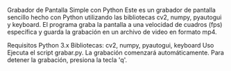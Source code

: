 Grabador de Pantalla Simple con Python
Este es un grabador de pantalla sencillo hecho con Python utilizando las bibliotecas cv2, numpy, pyautogui y keyboard. El programa graba la pantalla a una velocidad de cuadros (fps) específica y guarda la grabación en un archivo de video en formato mp4.

Requisitos
Python 3.x
Bibliotecas: cv2, numpy, pyautogui, keyboard
Uso
Ejecuta el script grabar.py.
La grabación comenzará automáticamente.
Para detener la grabación, presiona la tecla 'q'.
